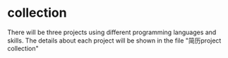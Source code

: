 # collection
There will be three projects using different programming languages and skills.
The details about each project will be shown in the file "简历project collection"
